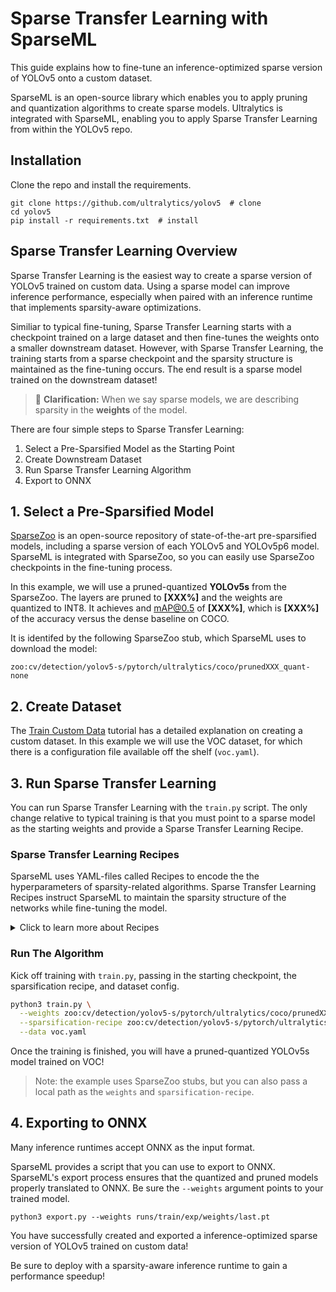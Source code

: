 # Sparse Transfer Learning with SparseML

This guide explains how to fine-tune an inference-optimized sparse version of YOLOv5 onto a custom dataset. 

SparseML is an open-source library which enables you to apply pruning and quantization algorithms to create sparse models. Ultralytics is integrated with SparseML, enabling you to apply Sparse Transfer Learning from within the YOLOv5 repo.

## Installation

Clone the repo and install the requirements.

```
git clone https://github.com/ultralytics/yolov5  # clone
cd yolov5
pip install -r requirements.txt  # install
```

## Sparse Transfer Learning Overview

Sparse Transfer Learning is the easiest way to create a sparse version of YOLOv5 trained on custom data. Using a sparse model can improve inference performance, especially when paired 
with an inference runtime that implements sparsity-aware optimizations. 
                                                                                                       
Similiar to typical fine-tuning, Sparse Transfer Learning starts with a checkpoint trained on a large dataset and then fine-tunes the weights onto a smaller downstream dataset. However, with Sparse Transfer Learning, the training starts from a sparse checkpoint and the sparsity structure is maintained as the fine-tuning occurs. The end result is a sparse model trained on the downstream dataset!
                                                                                                            
>:rotating_light: **Clarification:** When we say sparse models, we are describing sparsity in the **weights** of the model. 

There are four simple steps to Sparse Transfer Learning:
1. Select a Pre-Sparsified Model as the Starting Point
2. Create Downstream Dataset
3. Run Sparse Transfer Learning Algorithm
4. Export to ONNX

## 1. Select a Pre-Sparsified Model

[SparseZoo](https://sparsezoo.neuralmagic.com/?domain=cv&sub_domain=detection&page=1)
is an open-source repository of state-of-the-art pre-sparsified models, including a sparse version of each YOLOv5 and YOLOv5p6 model. SparseML is 
integrated with SparseZoo, so you can easily use SparseZoo checkpoints in the fine-tuning process.

In this example, we will use a pruned-quantized **YOLOv5s** from the SparseZoo. The layers are pruned to **[XXX%]** and the weights are quantized to INT8. It achieves and mAP@0.5 of **[XXX%]**, which is **[XXX%]** of the accuracy versus the dense baseline on COCO.

It is identifed by the following SparseZoo stub, which SparseML uses to download the model:

```
zoo:cv/detection/yolov5-s/pytorch/ultralytics/coco/prunedXXX_quant-none
```

## 2. Create Dataset

The [Train Custom Data](https://github.com/ultralytics/yolov5/wiki/Train-Custom-Data#1-create-dataset) 
tutorial has a detailed explanation on creating a custom dataset. In this example we will use the VOC 
dataset, for which there is a configuration file available off the shelf (`voc.yaml`).

## 3. Run Sparse Transfer Learning

You can run Sparse Transfer Learning with the `train.py` script. The only change relative to typical training is that you must point to a sparse model as the starting weights and provide a Sparse Transfer Learning Recipe.

### Sparse Transfer Learning Recipes

SparseML uses YAML-files called Recipes to encode the the hyperparameters of sparsity-related algorithms. Sparse Transfer Learning Recipes instruct SparseML to maintain the sparsity structure of the networks while fine-tuning the model.

<details>
  
  <summary>Click to learn more about Recipes</summary>
  <br>
  
Recipes are YAML files that encode sparsity-related hyperparameters. Modifiers within a Recipe instruct SparseML which 
algorithms to apply during the learning process to induce or preserve sparsity within a network.

For Sparse Transfer Learning, the key Modifiers are:
- `ConstantPruningModifier` which instructs SparseML to maintain the starting sparsity level as it fine-tunes
- `QuantizationModifier` which instructs SparseML to quantize the model 

For example, the Sparse Transfer Learning Recipe for YOLOv5s looks like the following:
  
```yaml

# General Epoch/LR Hyperparams
num_epochs: 52
init_lr: 0.0032
final_lr: 0.000384
warmup_epochs: 2
weights_warmup_lr: 0
biases_warmup_lr: 0.05
quantization_lr: 0.000002

# Quantization Params
quantization_start_epoch: 50

# modifiers
training_modifiers:
  - !EpochRangeModifier
    start_epoch: 0.0
    end_epoch: eval(num_epochs)
    
  - !LearningRateFunctionModifier
    start_epoch: eval(warmup_epochs)
    end_epoch: eval(num_epochs)
    lr_func: cosine
    init_lr: eval(init_lr)
    final_lr: eval(final_lr)
    
  - !LearningRateFunctionModifier
    start_epoch: 0
    end_epoch: eval(warmup_epochs)
    lr_func: linear
    init_lr: eval(weights_warmup_lr)
    final_lr: eval(init_lr)
    param_groups: [0, 1]
    
  - !LearningRateFunctionModifier
    start_epoch: 0
    end_epoch: eval(warmup_epochs)
    lr_func: linear
    init_lr: eval(biases_warmup_lr)
    final_lr: eval(init_lr)
    param_groups: [2]
    
  - !SetLearningRateModifier
    start_epoch: eval(quantization_start_epoch)
    learning_rate: eval(quantization_lr)

pruning_modifiers:
  - !ConstantPruningModifier
    start_epoch: 0.0
    params: __ALL_PRUNABLE__
    
quantization_modifiers:
  - !QuantizationModifier
    start_epoch: eval(quantization_start_epoch)
    submodules: [ 'model.0', 'model.1', 'model.2', 'model.3', 'model.4', 'model.5', 'model.6', 'model.7', 'model.8', 'model.9', 'model.10', 'model.11', 'model.12', 'model.13', 'model.14', 'model.15', 'model.16', 'model.17', 'model.18', 'model.19', 'model.20', 'model.21', 'model.22', 'model.23' ]
```

The `pruning_modifiers` and `quantization_modifiers` sections are where the magic happens. The recipe instructs SparseML to maintain sparsify for all prunable layers over every epoch (as indicated by the parameters of `ConstantPruningModifier`) and to apply quantization to 24 layers over the final 3 epochs (as indicated by the parameters of `QuantizationModifier`).
 
The `training_modifiers` section simply controls the learning rates during the pruning and quantization processes.
  
</details>

### Run The Algorithm

Kick off training with `train.py`, passing in the starting checkpoint, the sparsification recipe, and dataset config.

```bash
python3 train.py \
  --weights zoo:cv/detection/yolov5-s/pytorch/ultralytics/coco/prunedXXX_quant-none?recipe_type=transfer_learn \
  --sparsification-recipe zoo:cv/detection/yolov5-s/pytorch/ultralytics/coco/prunedXXX_quant-none?recipe_type=transfer_learn \
  --data voc.yaml
```

Once the training is finished, you will have a pruned-quantized YOLOv5s model trained on VOC!

> Note: the example uses SparseZoo stubs, but you can also pass a local path as the `weights` and `sparsification-recipe`.

## 4. Exporting to ONNX

Many inference runtimes accept ONNX as the input format.

SparseML provides a script that you can use to export to ONNX. SparseML's export process 
ensures that the quantized and pruned models properly translated to ONNX. Be sure the `--weights` argument points to your trained model.

```
python3 export.py --weights runs/train/exp/weights/last.pt 
```

You have successfully created and exported a inference-optimized sparse version of YOLOv5 trained on custom data! 

Be sure to deploy with a sparsity-aware inference runtime to gain a performance speedup!
